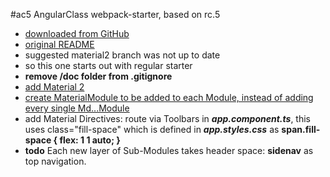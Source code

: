 #ac5
AngularClass webpack-starter, based on rc.5

* [downloaded from GitHub](https://github.com/AngularClass/angular2-webpack-starter.git)
* [original README](doc/README.md)
* suggested material2 branch was not up to date
* so this one starts out with regular starter
* **remove /doc folder from .gitignore**  
* [add Material 2](doc/addMaterial.md)
* [create MaterialModule to be added to each Module, instead of adding every single Md...Module](doc/addMaterialModule.md)
* add Material Directives: route via Toolbars in ***app.component.ts***, this uses class="fill-space" which is defined in ***app.styles.css*** as
    **span.fill-space {
        flex: 1 1 auto;
    }**
* **todo** Each new layer of Sub-Modules takes header space: **sidenav** as top navigation.
